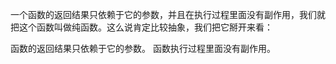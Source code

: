 一个函数的返回结果只依赖于它的参数，并且在执行过程里面没有副作用，我们就把这个函数叫做纯函数。这么说肯定比较抽象，我们把它掰开来看：

函数的返回结果只依赖于它的参数。
函数执行过程里面没有副作用。
